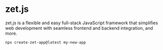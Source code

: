 # zet.js
zet.js is a flexible and easy full-stack JavaScript framework that simplifies web development with seamless frontend and backend integration, and more.

```
npx create-zet-app@latest my-new-app
```